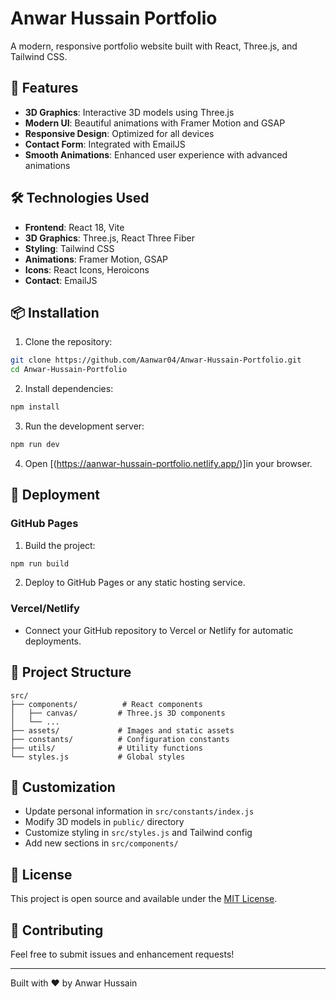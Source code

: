 # Anwar Hussain Portfolio

A modern, responsive portfolio website built with React, Three.js, and Tailwind CSS.

## 🚀 Features

- **3D Graphics**: Interactive 3D models using Three.js
- **Modern UI**: Beautiful animations with Framer Motion and GSAP
- **Responsive Design**: Optimized for all devices
- **Contact Form**: Integrated with EmailJS
- **Smooth Animations**: Enhanced user experience with advanced animations

## 🛠️ Technologies Used

- **Frontend**: React 18, Vite
- **3D Graphics**: Three.js, React Three Fiber
- **Styling**: Tailwind CSS
- **Animations**: Framer Motion, GSAP
- **Icons**: React Icons, Heroicons
- **Contact**: EmailJS

## 📦 Installation

1. Clone the repository:

```bash
git clone https://github.com/Aanwar04/Anwar-Hussain-Portfolio.git
cd Anwar-Hussain-Portfolio
```

2. Install dependencies:

```bash
npm install
```

3. Run the development server:

```bash
npm run dev
```

4. Open [(https://aanwar-hussain-portfolio.netlify.app/)]in your browser.

## 🚀 Deployment

### GitHub Pages

1. Build the project:

```bash
npm run build
```

2. Deploy to GitHub Pages or any static hosting service.

### Vercel/Netlify

- Connect your GitHub repository to Vercel or Netlify for automatic deployments.

## 📁 Project Structure

```
src/
├── components/          # React components
│   ├── canvas/         # Three.js 3D components
│   └── ...
├── assets/             # Images and static assets
├── constants/          # Configuration constants
├── utils/              # Utility functions
└── styles.js           # Global styles
```

## 🎨 Customization

- Update personal information in `src/constants/index.js`
- Modify 3D models in `public/` directory
- Customize styling in `src/styles.js` and Tailwind config
- Add new sections in `src/components/`

## 📝 License

This project is open source and available under the [MIT License](LICENSE).

## 🤝 Contributing

Feel free to submit issues and enhancement requests!

---

Built with ❤️ by Anwar Hussain
